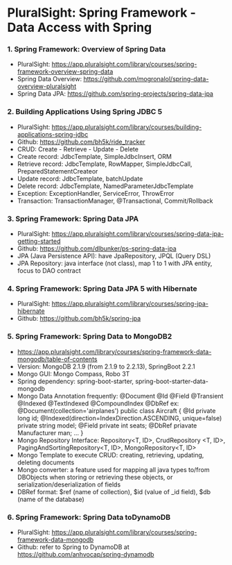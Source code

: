 # PluralSight: Spring Framework - Data Access with Spring

### 1. Spring Framework: Overview of Spring Data
- PluralSight: https://app.pluralsight.com/library/courses/spring-framework-overview-spring-data
- Spring Data Overview: https://github.com/mogronalol/spring-data-overview-pluralsight
- Spring Data JPA: https://github.com/spring-projects/spring-data-jpa

### 2. Building Applications Using Spring JDBC 5
- PluralSight: https://app.pluralsight.com/library/courses/building-applications-spring-jdbc
- Github: https://github.com/bh5k/ride_tracker
- CRUD: Create - Retrieve - Update - Delete
- Create record: JdbcTemplate, SimpleJdbcInsert, ORM
- Retrieve record: JdbcTemplate, RowMapper, SimpleJdbcCall, PreparedStatementCreateor
- Update record: JdbcTemplate, batchUpdate
- Delete record: JdbcTemplate, NamedParameterJdbcTemplate
- Exception: ExceptionHandler, ServiceError, ThrowError
- Transaction: TransactionManager, @Transactional, Commit/Rollback

### 3. Spring Framework: Spring Data JPA
- PluralSight: https://app.pluralsight.com/library/courses/spring-data-jpa-getting-started
- Github: https://github.com/dlbunker/ps-spring-data-jpa
- JPA (Java Persistence API): have JpaRepository, JPQL (Query DSL)
- JPA Repository: java interface (not class), map 1 to 1 with JPA entity, focus to DAO contract

### 4. Spring Framework: Spring Data JPA 5 with Hibernate
- PluralSight: https://app.pluralsight.com/library/courses/spring-jpa-hibernate
- Github: https://github.com/bh5k/spring-jpa

### 5. Spring Framework: Spring Data to MongoDB2
- https://app.pluralsight.com/library/courses/spring-framework-data-mongodb/table-of-contents
- Version: MongoDB 2.1.9 (from 2.1.9 to 2.2.13), SpringBoot 2.2.1
- Mongo GUI: Mongo Compass, Robo 3T
- Spring dependency: spring-boot-starter, spring-boot-starter-data-mongodb
- Mongo Data Annotation frequently: @Document @Id @Field @Transient @Indexed @TextIndexed @CompoundIndex @DbRef
ex: @Document(collection='airplanes')
    public class Aircraft { 
        @Id private long id;
        @Indexed(direction=IndexDirection.ASCENDING, unique=false) private string model;
        @Field private int seats;
        @DbRef priavate Manufacturer man;
        ... 
    }
- Mongo Repository Interface: Repository<T, ID>, CrudRepository <T, ID>, PagingAndSortingRepository<T, ID>, MongoRepository<T, ID>
- Mongo Template to execute CRUD: creating, retrieving, updating, deleting documents
- Mongo converter: a feature used for mapping all java types to/from DBObjects when storing or retrieving these objects, or serialization/deserialization of fields
- DBRef format: $ref (name of collection), $id (value of _id field), $db (name of the database)

### 6. Spring Framework: Spring Data toDynamoDB
- PluralSight: https://app.pluralsight.com/library/courses/spring-framework-data-mongodb
- Github: refer to Spring to DynamoDB at https://github.com/anhvocap/spring-dynamodb
